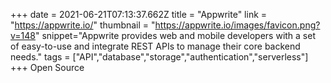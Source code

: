 +++
date = 2021-06-21T07:13:37.662Z
title = "Appwrite"
link = "https://appwrite.io/"
thumbnail = "https://appwrite.io/images/favicon.png?v=148"
snippet="Appwrite provides web and mobile developers with a set of easy-to-use and integrate REST APIs to manage their core backend needs."
tags = ["API","database","storage","authentication","serverless"]
+++
Open Source